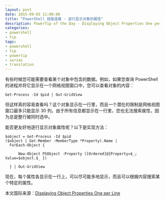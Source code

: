 ```yaml
---
layout: post
date: 2015-09-03 11:00:00
title: "PowerShell 技能连载 - 逐行显示对象的属性"
description: PowerTip of the Day - Displaying Object Properties One per Line
categories:
- powershell
- tip
tags:
- powershell
- tip
- powertip
- series
- translation
---
```

有些时候您可能需要查看某个对象中包含的数据。例如，如果您查询 PowerShell 的进程并将它显示在一个网格视图窗口中，您可以查看对象的内容：

    Get-Process -Id $pid | Out-GridView

但这样真的容易查看吗？这个对象显示在一行里，而且一个潜在的限制是网格视图窗口最多只能显示 30 列。由于所有信息都显示在一行里，您也无法搜索属性，因为总是整行被同时选中。

能否更友好地逐行显示对象属性呢？以下是实现方法：

    $object = Get-Process -Id $pid
    ($object | Get-Member -MemberType *Property).Name |
      ForEach-Object {
    
          New-Object PSObject -Property ([Ordered]@{Property=$_; Value=$object.$_ })
    
      } | Out-GridView

现在，每个属性各显示在一行上，可以尽可能多地显示，而且可以根据内容搜索某个特定的属性。

<!--more-->
本文国际来源：[Displaying Object Properties One per Line](http://community.idera.com/powershell/powertips/b/tips/posts/displaying-object-properties-one-per-line)

